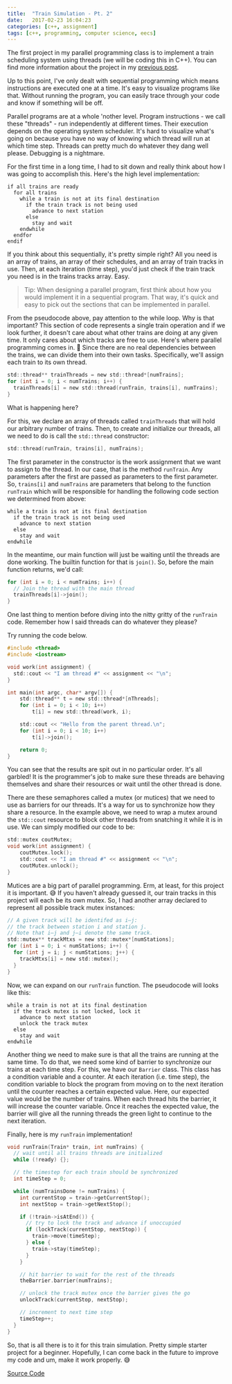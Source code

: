 ```yaml
---
title:  "Train Simulation - Pt. 2"
date:   2017-02-23 16:04:23
categories: [c++, assignment]
tags: [c++, programming, computer science, eecs]
---
```


The first project in my parallel programming class is to implement a train scheduling system using threads (we will be coding this in C++). You can find more information about the project in my [previous post][1].

Up to this point, I've only dealt with sequential programming which means instructions are executed one at a time. It's easy to visualize programs like that. Without running the program, you can easily trace through your code and know if something will be off.

Parallel programs are at a whole 'nother level. Program instructions - we call these "threads" - run independently at different times. Their execution depends on the operating system scheduler. It's hard to visualize what's going on because you have no way of knowing which thread will run at which time step. Threads can pretty much do whatever they dang well please. Debugging is a nightmare.

For the first time in a long time, I had to sit down and really think about how I was going to accomplish this. Here's the high level implementation:

```
if all trains are ready
  for all trains
    while a train is not at its final destination
      if the train track is not being used
        advance to next station
      else
        stay and wait
    endwhile
  endfor
endif
```

If you think about this sequentially, it's pretty simple right? All you need is an array of trains, an array of their schedules, and an array of train tracks in use. Then, at each iteration (time step), you'd just check if the train track you need is in the trains tracks array. Easy.

> Tip: When designing a parallel program, first think about how you would implement it in a sequential program. That way, it's quick and easy to pick out the sections that can be implemented in parallel.

From the pseudocode above, pay attention to the while loop. Why is that important? This section of code represents a single train operation and if we look further, it doesn't care about what other trains are doing at any given time. It only cares about which tracks are free to use. Here's where parallel programming comes in. 🙌 Since there are no real dependencies between the trains, we can divide them into their own tasks. Specifically, we'll assign each train to its own thread.

```c
std::thread** trainThreads = new std::thread*[numTrains];
for (int i = 0; i < numTrains; i++) {
  trainThreads[i] = new std::thread(runTrain, trains[i], numTrains);
}
```

What is happening here?

For this, we declare an array of threads called `trainThreads` that will hold our arbitrary number of trains. Then, to create and initialize our threads, all we need to do is call the `std::thread` constructor:

```c
std::thread(runTrain, trains[i], numTrains);
```

The first parameter in the constructor is the work assignment that we want to assign to the thread. In our case, that is the method `runTrain`. Any parameters after the first are passed as parameters to the first parameter. So, `trains[i]` and `numTrains` are parameters that belong to the function `runTrain` which will be responsible for handling the following code section we determined from above:

```
while a train is not at its final destination
  if the train track is not being used
    advance to next station
  else
    stay and wait
endwhile
```

In the meantime, our main function will just be waiting until the threads are done working. The builtin function for that is `join()`. So, before the main function returns, we'd call:

```c
for (int i = 0; i < numTrains; i++) {
  // Join the thread with the main thread
  trainThreads[i]->join();
}
```

One last thing to mention before diving into the nitty gritty of the `runTrain` code. Remember how I said threads can do whatever they please?

Try running the code below.

```c
#include <thread>
#include <iostream>

void work(int assignment) {
  std::cout << "I am thread #" << assignment << "\n";
}

int main(int argc, char* argv[]) {
	std::thread** t = new std::thread*[nThreads];
	for (int i = 0; i < 10; i++)
		t[i] = new std::thread(work, i);

	std::cout << "Hello from the parent thread.\n";
	for (int i = 0; i < 10; i++)
		t[i]->join();

	return 0;
}
```

You can see that the results are spit out in no particular order. It's all garbled! It is the programmer's job to make sure these threads are behaving themselves and share their resources or wait until the other thread is done.

There are these semaphores called a mutex (or mutices) that we need to use as barriers for our threads. It's a way for us to synchronize how they share a resource. In the example above, we need to wrap a mutex around the `std::cout` resource to block other threads from snatching it while it is in use. We can simply modified our code to be:

```c
std::mutex coutMutex;
void work(int assignment) {
	coutMutex.lock();
	std::cout << "I am thread #" << assignment << "\n";
	coutMutex.unlock();
}
```

Mutices are a big part of parallel programming. Erm, at least, for this project it is important. 😅 If you haven't already guessed it, our train tracks in this project will each be its own mutex. So, I had another array declared to represent all possible track mutex instances:

```c
// A given track will be identifed as i–j:
// the track between station i and station j.
// Note that i–j and j–i denote the same track.
std::mutex** trackMtxs = new std::mutex*[numStations];
for (int i = 0; i < numStations; i++) {
  for (int j = i; j < numStations; j++) {
    trackMtxs[i] = new std::mutex();
  }
}
```

Now, we can expand on our `runTrain` function. The pseudocode will looks like this:

```
while a train is not at its final destination
  if the track mutex is not locked, lock it
    advance to next station
    unlock the track mutex
  else
    stay and wait
endwhile
```

Another thing we need to make sure is that all the trains are running at the same time. To do that, we need some kind of barrier to synchronize our trains at each time step. For this, we have our `Barrier` class. This class has a condition variable and a counter. At each iteration (i.e. time step), the condition variable to block the program from moving on to the next iteration until the counter reaches a certain expected value. Here, our expected value would be the number of trains. When each thread hits the barrier, it will increase the counter variable. Once it reaches the expected value, the barrier will give all the running threads the green light to continue to the next iteration.

Finally, here is my `runTrain` implementation!

```c
void runTrain(Train* train, int numTrains) {
  // wait until all trains threads are initialized
  while (!ready) {};

  // the timestep for each train should be synchronized
  int timeStep = 0;

  while (numTrainsDone != numTrains) {
    int currentStop = train->getCurrentStop();
    int nextStop = train->getNextStop();

    if (!train->isAtEnd()) {
      // try to lock the track and advance if unoccupied
      if (lockTrack(currentStop, nextStop)) {
        train->move(timeStep);
      } else {
        train->stay(timeStep);
      }
    }

    // hit barrier to wait for the rest of the threads
    theBarrier.barrier(numTrains);

    // unlock the track mutex once the barrier gives the go
    unlockTrack(currentStop, nextStop);

    // increment to next time step
    timeStep++;
  }
}
```

So, that is all there is to it for this train simulation. Pretty simple starter project for a beginner. Hopefully, I can come back in the future to improve my code and um, make it work properly. 😅

[Source Code][2]

[1]: http://sharynneazhar.com/blog/2017/train-sims/
[2]: https://github.com/sharynneazhar/coursework/tree/master/eecs690/project1
